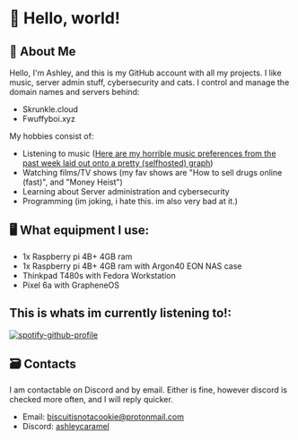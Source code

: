 # 👋 Hello, world!

## 📝 About Me
Hello, I'm Ashley, and this is my GitHub account with all my projects. I like music, server admin stuff, cybersecurity and cats.
I control and manage the domain names and servers behind:
 - Skrunkle.cloud
 - Fwuffyboi.xyz

My hobbies consist of:
 - Listening to music ([Here are my horrible music preferences from the past week laid out onto a pretty (selfhosted) graph](https://ys.fwuffyboi.xyz/all?gname=Last+week&token=6447610b-c711-4de0-ba1c-b761a2f0ca15))
 - Watching films/TV shows (my fav shows are "How to sell drugs online (fast)", and "Money Heist")
 - Learning about Server administration and cybersecurity
 - Programming (im joking, i hate this. im also very bad at it.)

## 🖥️ What equipment I use:
 - 1x Raspberry pi 4B+ 4GB ram
 - 1x Raspberry pi 4B+ 4GB ram with Argon40 EON NAS case
 - Thinkpad T480s with Fedora Workstation
 - Pixel 6a with GrapheneOS

## This is whats im currently listening to!:
[![spotify-github-profile](https://spotify-github-profile.vercel.app/api/view?uid=bmtzppmqwwpt1sxgooxghmi3s&cover_image=true&theme=novatorem&show_offline=true&background_color=121212&bar_color=53b14f&bar_color_cover=false)](https://spotify-github-profile.vercel.app/api/view?uid=bmtzppmqwwpt1sxgooxghmi3s&redirect=true)

## 🗃️ Contacts
I am contactable on Discord and by email. Either is fine, however discord is checked more often, and I will reply quicker.
 - Email:   [biscuitisnotacookie@protonmail.com](mailto:biscuitisnotacookie@protonmail.com)
 - Discord: [ashleycaramel](https://discord.com/users/773466452661108747)
